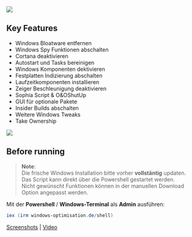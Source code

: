 <img src="https://user-images.githubusercontent.com/98750428/194409138-97880567-7645-4dc3-b031-74e2dae6da35.png"> 

## Key Features
* Windows Bloatware entfernen
* Windows Spy Funktionen abschalten 
* Cortana deaktivieren
* Autostart und Tasks bereinigen
* Windows Komponenten dektivieren
* Festplatten Indizierung abschalten
* Laufzeitkomponenten installieren
* Zeiger Beschleunigung deaktivieren
* Sophia Script & O&OShutUp
* GUI für optionale Pakete
* Insider Builds abschalten
* Weitere Windows Tweaks
* Take Ownership

<a href="https://github.com/Marvin700/Windows_Optimisation_Pack/releases/latest"><img src="https://user-images.githubusercontent.com/98750428/194409192-abe5edcc-9bf7-4873-bd55-ff5c4e458369.png"></a>

## Before running
> **Note**: <BR> 
Die frische Windows Installation bitte vorher <b>vollstäntig</b> updaten. <BR>
Das Script kann direkt über die Powershell gestartet werden. <BR>
Nicht gewünscht Funktionen können in der manuellen Download Option angepasst werden.<BR>


Mit der **Powershell** / **Windows-Terminal** als **Admin** ausführen:

  ```powershell
iex (irm windows-optimisation.de/shell)
  ```   
<p dir="auto"><a href="https://github.com/Marvin700/Windows_Optimisation_Pack/wiki/Screenshots">Screenshots</a> | <a href="https://www.youtube.com/watch?v=Xl8VvnytMu8" rel="nofollow">Video</a></p>
